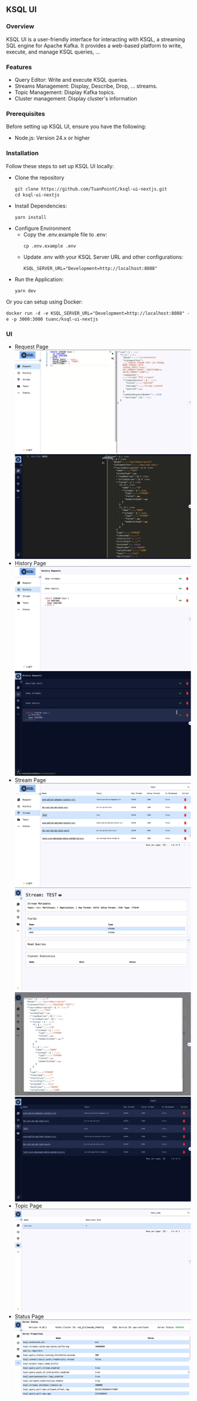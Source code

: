 ## KSQL UI

### Overview

KSQL UI is a user-friendly interface for interacting with KSQL, a streaming SQL engine for Apache Kafka. It provides a web-based platform to write, execute, and manage KSQL queries, ...

### Features

- Query Editor: Write and execute KSQL queries.
- Streams Management: Display, Describe, Drop, ... streams.
- Topic Management: Display Kafka topics.
- Cluster management: Display cluster's information

### Prerequisites

Before setting up KSQL UI, ensure you have the following:
- Node.js: Version 24.x or higher

### Installation
Follow these steps to set up KSQL UI locally:
- Clone the repository
    ```shell
    git clone https://github.com/TuanPointC/ksql-ui-nextjs.git
    cd ksql-ui-nextjs
    ```
-  Install Dependencies:
    ```shell
    yarn install
    ```
- Configure Environment
  - Copy the .env.example file to .env:
    ```shell
    cp .env.example .env
    ```
  - Update .env with your KSQL Server URL and other configurations:
    ```plaintext
    KSQL_SERVER_URL="Development=http://localhost:8088"
    ``` 
- Run the Application:
  ```shell
  yarn dev
  ```

Or you can setup using Docker:
```shell
docker run -d -e KSQL_SERVER_URL="Development=http://localhost:8088" -e -p 3000:3000 tuanc/ksql-ui-nextjs
```
### UI
- Request Page
  ![Request Page](images/request.png)
  ![Request Page](images/request2.png)
- History Page
  ![Request Page](images/history3.png)
  ![Request Page](images/history2.png)
- Stream Page
  ![Request Page](images/stream.png)
  ![Request Page](images/stream2.png)
  ![Request Page](images/stream3.png)
  ![Request Page](images/stream4.png)
- Topic Page
  ![Request Page](images/topic.png)
- Status Page
  ![Request Page](images/status.png)
  